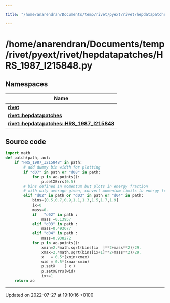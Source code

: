 ```yaml
---

title: "/home/anarendran/Documents/temp/rivet/pyext/rivet/hepdatapatches/HRS_1987_I215848.py"

---
```


# /home/anarendran/Documents/temp/rivet/pyext/rivet/hepdatapatches/HRS_1987_I215848.py



## Namespaces

| Name           |
| -------------- |
| **[rivet](http://example.org/namespaces/namespacerivet/)**  |
| **[rivet::hepdatapatches](http://example.org/namespaces/namespacerivet_1_1hepdatapatches/)**  |
| **[rivet::hepdatapatches::HRS_1987_I215848](http://example.org/namespaces/namespacerivet_1_1hepdatapatches_1_1hrs__1987__i215848/)**  |




## Source code

```python
import math
def patch(path, ao):
    if "HRS_1987_I215848" in path:
        # add dummy bin width for plotting
        if "d07" in path or "d08" in path:
            for p in ao.points():
                p.setXErrs(0.5)
        # bins defined in momentum but plots in energy fraction
        # with only average given, convert momentum limits to energy fraction
        elif "d02" in path or "d03" in path or "d04" in path:
            bins=[0.5,0.7,0.9,1.1,1.3,1.5,1.7,1.9]
            ix=0
            mass=0.
            if   "d02" in path :
                mass =0.13957
            elif "d03" in path :
                mass=0.493677
            elif "d04" in path :
                mass=0.938272
            for p in ao.points():
                xmin=2.*math.sqrt(bins[ix  ]**2+mass**2)/29.
                xmax=2.*math.sqrt(bins[ix+1]**2+mass**2)/29.
                x   = 0.5*(xmin+xmax)
                wid = 0.5*(xmax-xmin)
                p.setX    ( x )
                p.setXErrs(wid)
                ix+=1
    return ao
```


-------------------------------

Updated on 2022-07-27 at 19:10:16 +0100
